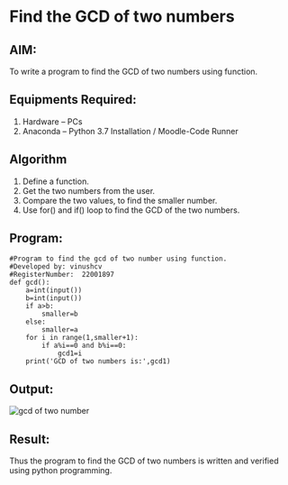 # Find the GCD of two numbers

## AIM:
To write a program to find the GCD of two numbers using function.

## Equipments Required:
1. Hardware – PCs
2. Anaconda – Python 3.7 Installation / Moodle-Code Runner

## Algorithm
1. Define a function.
2. Get the two numbers from the user.
3. Compare the two values, to find the smaller number.
4. Use for() and if() loop to find the GCD of the two numbers.

## Program:
```
#Program to find the gcd of two number using function.
#Developed by: vinushcv 
#RegisterNumber:  22001897
def gcd():
    a=int(input())
    b=int(input())
    if a>b:
        smaller=b
    else:
        smaller=a
    for i in range(1,smaller+1):
        if a%i==0 and b%i==0:
            gcd1=i
    print('GCD of two numbers is:',gcd1)
```

## Output:
![gcd of two number](gcd.png)


## Result:
Thus the program to find the GCD of two numbers is written and verified using python programming.
